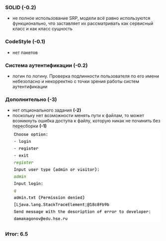 ### SOLID (-0.2)

- не полное использование SRP, модели всё равно используются функционально, что заставляет их рассматривать как сервисный класс и как класс сущность

### CodeStyle (-0.1)

- нет пакетов

### Система аутентификации (-0.2)

- логин по логину. Проверка подлинности пользователя по его имени небезопасно и некорректно с точки
  зрения работы систем аутентификации

### Дополнительно (-3)

- нет опционального задания **(-2)**
- поскольку нет возможности менять пути к файлам, то может возникнуть ошибка доступа к файлу,
  которую никак не починить без пересборки **(-1)**
  ![Makagonov_Daniil_Permission.png](img%2FMakagonov_Daniil_Permission.png)

### Итог: 6.5